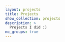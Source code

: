 ```yaml
---
layout: projects
title: Projects
show_collection: projects
description: >
  Projects I did :)
no_groups: true
---
```

